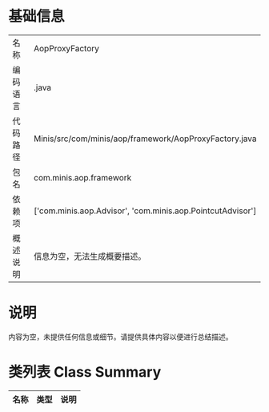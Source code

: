 # 基础信息

|      |      |
|------|------|
| 名称 | AopProxyFactory |
| 编码语言 | .java |
| 代码路径 | Minis/src/com/minis/aop/framework/AopProxyFactory.java |
| 包名 | com.minis.aop.framework |
| 依赖项 | ['com.minis.aop.Advisor', 'com.minis.aop.PointcutAdvisor'] |
| 概述说明 | 信息为空，无法生成概要描述。 |

# 说明

内容为空，未提供任何信息或细节。请提供具体内容以便进行总结描述。

# 类列表 Class Summary

| 名称   | 类型  | 说明 |
|-------|------|-------------|




